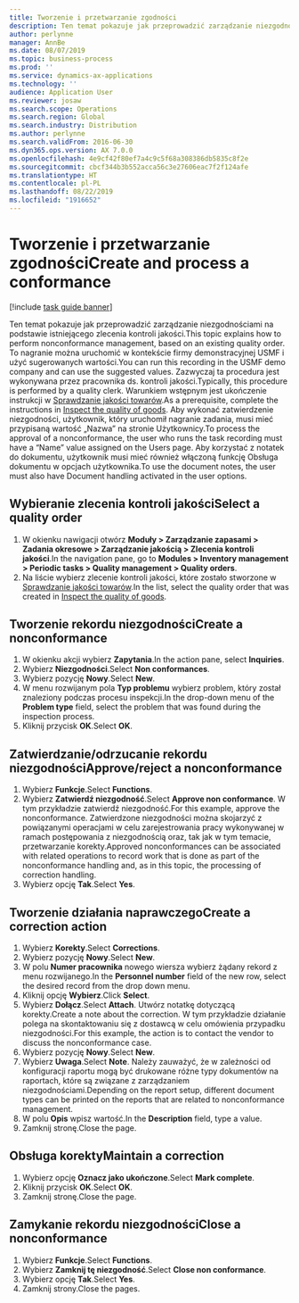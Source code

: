 ```yaml
---
title: Tworzenie i przetwarzanie zgodności
description: Ten temat pokazuje jak przeprowadzić zarządzanie niezgodnościami na podstawie istniejącego zlecenia kontroli jakości.
author: perlynne
manager: AnnBe
ms.date: 08/07/2019
ms.topic: business-process
ms.prod: ''
ms.service: dynamics-ax-applications
ms.technology: ''
audience: Application User
ms.reviewer: josaw
ms.search.scope: Operations
ms.search.region: Global
ms.search.industry: Distribution
ms.author: perlynne
ms.search.validFrom: 2016-06-30
ms.dyn365.ops.version: AX 7.0.0
ms.openlocfilehash: 4e9cf42f80ef7a4c9c5f68a308386db5835c8f2e
ms.sourcegitcommit: cbcf344b3b552acca56c3e27606eac7f2f124afe
ms.translationtype: HT
ms.contentlocale: pl-PL
ms.lasthandoff: 08/22/2019
ms.locfileid: "1916652"
---
```

# <a name="create-and-process-a-conformance"></a><span data-ttu-id="b915a-103">Tworzenie i przetwarzanie zgodności</span><span class="sxs-lookup"><span data-stu-id="b915a-103">Create and process a conformance</span></span>

[!include [task guide banner](../../includes/task-guide-banner.md)]

<span data-ttu-id="b915a-104">Ten temat pokazuje jak przeprowadzić zarządzanie niezgodnościami na podstawie istniejącego zlecenia kontroli jakości.</span><span class="sxs-lookup"><span data-stu-id="b915a-104">This topic explains how to perform nonconformance management, based on an existing quality order.</span></span> <span data-ttu-id="b915a-105">To nagranie można uruchomić w kontekście firmy demonstracyjnej USMF i użyć sugerowanych wartości.</span><span class="sxs-lookup"><span data-stu-id="b915a-105">You can run this recording in the USMF demo company and can use the suggested values.</span></span> <span data-ttu-id="b915a-106">Zazwyczaj ta procedura jest wykonywana przez pracownika ds. kontroli jakości.</span><span class="sxs-lookup"><span data-stu-id="b915a-106">Typically, this procedure is performed by a quality clerk.</span></span>  <span data-ttu-id="b915a-107">Warunkiem wstępnym jest ukończenie instrukcji w [Sprawdzanie jakości towarów](https://github.com/MicrosoftDocs/Dynamics-365-Operations/blob/master/articles/supply-chain/inventory/tasks/inspect-quality-goods.md).</span><span class="sxs-lookup"><span data-stu-id="b915a-107">As a prerequisite, complete the instructions in [Inspect the quality of goods](https://github.com/MicrosoftDocs/Dynamics-365-Operations/blob/master/articles/supply-chain/inventory/tasks/inspect-quality-goods.md).</span></span> <span data-ttu-id="b915a-108">Aby wykonać zatwierdzenie niezgodności, użytkownik, który uruchomił nagranie zadania, musi mieć przypisaną wartość „Nazwa” na stronie Użytkownicy.</span><span class="sxs-lookup"><span data-stu-id="b915a-108">To process the approval of a nonconformance, the user who runs the task recording must have a “Name” value assigned on the Users page.</span></span> <span data-ttu-id="b915a-109">Aby korzystać z notatek do dokumentu, użytkownik musi mieć również włączoną funkcję Obsługa dokumentu w opcjach użytkownika.</span><span class="sxs-lookup"><span data-stu-id="b915a-109">To use the document notes, the user must also have Document handling activated in the user options.</span></span>


## <a name="select-a-quality-order"></a><span data-ttu-id="b915a-110">Wybieranie zlecenia kontroli jakości</span><span class="sxs-lookup"><span data-stu-id="b915a-110">Select a quality order</span></span>
1. <span data-ttu-id="b915a-111">W okienku nawigacji otwórz **Moduły > Zarządzanie zapasami > Zadania okresowe > Zarządzanie jakością > Zlecenia kontroli jakości**.</span><span class="sxs-lookup"><span data-stu-id="b915a-111">In the navigation pane, go to **Modules > Inventory management > Periodic tasks > Quality management > Quality orders**.</span></span>
2. <span data-ttu-id="b915a-112">Na liście wybierz zlecenie kontroli jakości, które zostało stworzone w [Sprawdzanie jakości towarów](https://github.com/MicrosoftDocs/Dynamics-365-Operations/blob/master/articles/supply-chain/inventory/tasks/inspect-quality-goods.md).</span><span class="sxs-lookup"><span data-stu-id="b915a-112">In the list, select the quality order that was created in [Inspect the quality of goods](https://github.com/MicrosoftDocs/Dynamics-365-Operations/blob/master/articles/supply-chain/inventory/tasks/inspect-quality-goods.md).</span></span>  

## <a name="create-a-nonconformance"></a><span data-ttu-id="b915a-113">Tworzenie rekordu niezgodności</span><span class="sxs-lookup"><span data-stu-id="b915a-113">Create a nonconformance</span></span>
1. <span data-ttu-id="b915a-114">W okienku akcji wybierz **Zapytania**.</span><span class="sxs-lookup"><span data-stu-id="b915a-114">In the action pane, select **Inquiries**.</span></span>
2. <span data-ttu-id="b915a-115">Wybierz **Niezgodności**.</span><span class="sxs-lookup"><span data-stu-id="b915a-115">Select **Non conformances**.</span></span>
3. <span data-ttu-id="b915a-116">Wybierz pozycję **Nowy**.</span><span class="sxs-lookup"><span data-stu-id="b915a-116">Select **New**.</span></span>
4. <span data-ttu-id="b915a-117">W menu rozwijanym pola **Typ problemu** wybierz problem, który został znaleziony podczas procesu inspekcji.</span><span class="sxs-lookup"><span data-stu-id="b915a-117">In the drop-down menu of the **Problem type** field, select the problem that was found during the inspection process.</span></span>  
5. <span data-ttu-id="b915a-118">Kliknij przycisk **OK**.</span><span class="sxs-lookup"><span data-stu-id="b915a-118">Select **OK**.</span></span>

## <a name="approvereject-a-nonconformance"></a><span data-ttu-id="b915a-119">Zatwierdzanie/odrzucanie rekordu niezgodności</span><span class="sxs-lookup"><span data-stu-id="b915a-119">Approve/reject a nonconformance</span></span>
1. <span data-ttu-id="b915a-120">Wybierz **Funkcje**.</span><span class="sxs-lookup"><span data-stu-id="b915a-120">Select **Functions**.</span></span>
2. <span data-ttu-id="b915a-121">Wybierz **Zatwierdź niezgodność**.</span><span class="sxs-lookup"><span data-stu-id="b915a-121">Select **Approve non conformance**.</span></span> <span data-ttu-id="b915a-122">W tym przykładzie zatwierdź niezgodność.</span><span class="sxs-lookup"><span data-stu-id="b915a-122">For this example, approve the nonconformance.</span></span> <span data-ttu-id="b915a-123">Zatwierdzone niezgodności można skojarzyć z powiązanymi operacjami w celu zarejestrowania pracy wykonywanej w ramach postępowania z niezgodnością oraz, tak jak w tym temacie, przetwarzanie korekty.</span><span class="sxs-lookup"><span data-stu-id="b915a-123">Approved nonconformances can be associated with related operations to record work that is done as part of the nonconformance handling and, as in this topic, the processing of correction handling.</span></span>  
3. <span data-ttu-id="b915a-124">Wybierz opcję **Tak**.</span><span class="sxs-lookup"><span data-stu-id="b915a-124">Select **Yes**.</span></span>

## <a name="create-a-correction-action"></a><span data-ttu-id="b915a-125">Tworzenie działania naprawczego</span><span class="sxs-lookup"><span data-stu-id="b915a-125">Create a correction action</span></span>
1. <span data-ttu-id="b915a-126">Wybierz **Korekty**.</span><span class="sxs-lookup"><span data-stu-id="b915a-126">Select **Corrections**.</span></span>
2. <span data-ttu-id="b915a-127">Wybierz pozycję **Nowy**.</span><span class="sxs-lookup"><span data-stu-id="b915a-127">Select **New**.</span></span>
3. <span data-ttu-id="b915a-128">W polu **Numer pracownika** nowego wiersza wybierz żądany rekord z menu rozwijanego.</span><span class="sxs-lookup"><span data-stu-id="b915a-128">In the **Personnel number** field of the new row, select the desired record from the drop down menu.</span></span>
4. <span data-ttu-id="b915a-129">Kliknij opcję **Wybierz**.</span><span class="sxs-lookup"><span data-stu-id="b915a-129">Click **Select**.</span></span>
5. <span data-ttu-id="b915a-130">Wybierz **Dołącz**.</span><span class="sxs-lookup"><span data-stu-id="b915a-130">Select **Attach**.</span></span> <span data-ttu-id="b915a-131">Utwórz notatkę dotyczącą korekty.</span><span class="sxs-lookup"><span data-stu-id="b915a-131">Create a note about the correction.</span></span> <span data-ttu-id="b915a-132">W tym przykładzie działanie polega na skontaktowaniu się z dostawcą w celu omówienia przypadku niezgodności.</span><span class="sxs-lookup"><span data-stu-id="b915a-132">For this example, the action is to contact the vendor to discuss the nonconformance case.</span></span>  
6. <span data-ttu-id="b915a-133">Wybierz pozycję **Nowy**.</span><span class="sxs-lookup"><span data-stu-id="b915a-133">Select **New**.</span></span>
7. <span data-ttu-id="b915a-134">Wybierz **Uwaga**.</span><span class="sxs-lookup"><span data-stu-id="b915a-134">Select **Note**.</span></span> <span data-ttu-id="b915a-135">Należy zauważyć, że w zależności od konfiguracji raportu mogą być drukowane różne typy dokumentów na raportach, które są związane z zarządzaniem niezgodnościami.</span><span class="sxs-lookup"><span data-stu-id="b915a-135">Depending on the report setup, different document types can be printed on the reports that are related to nonconformance management.</span></span>  
8. <span data-ttu-id="b915a-136">W polu **Opis** wpisz wartość.</span><span class="sxs-lookup"><span data-stu-id="b915a-136">In the **Description** field, type a value.</span></span>
9. <span data-ttu-id="b915a-137">Zamknij stronę.</span><span class="sxs-lookup"><span data-stu-id="b915a-137">Close the page.</span></span>

## <a name="maintain-a-correction"></a><span data-ttu-id="b915a-138">Obsługa korekty</span><span class="sxs-lookup"><span data-stu-id="b915a-138">Maintain a correction</span></span>
1. <span data-ttu-id="b915a-139">Wybierz opcję **Oznacz jako ukończone**.</span><span class="sxs-lookup"><span data-stu-id="b915a-139">Select **Mark complete**.</span></span>
2. <span data-ttu-id="b915a-140">Kliknij przycisk **OK**.</span><span class="sxs-lookup"><span data-stu-id="b915a-140">Select **OK**.</span></span>
3. <span data-ttu-id="b915a-141">Zamknij stronę.</span><span class="sxs-lookup"><span data-stu-id="b915a-141">Close the page.</span></span>

## <a name="close-a-nonconformance"></a><span data-ttu-id="b915a-142">Zamykanie rekordu niezgodności</span><span class="sxs-lookup"><span data-stu-id="b915a-142">Close a nonconformance</span></span>
1. <span data-ttu-id="b915a-143">Wybierz **Funkcje**.</span><span class="sxs-lookup"><span data-stu-id="b915a-143">Select **Functions**.</span></span>
2. <span data-ttu-id="b915a-144">Wybierz **Zamknij tę niezgodność**.</span><span class="sxs-lookup"><span data-stu-id="b915a-144">Select **Close non conformance**.</span></span>
3. <span data-ttu-id="b915a-145">Wybierz opcję **Tak**.</span><span class="sxs-lookup"><span data-stu-id="b915a-145">Select **Yes**.</span></span>
4. <span data-ttu-id="b915a-146">Zamknij strony.</span><span class="sxs-lookup"><span data-stu-id="b915a-146">Close the pages.</span></span>
